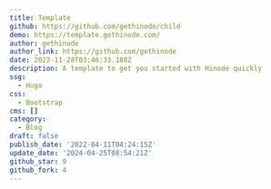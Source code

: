 ```yaml
---
title: Template
github: https://github.com/gethinode/child
demo: https://template.gethinode.com/
author: gethinode
author_link: https://github.com/gethinode
date: 2023-11-28T03:46:33.188Z
description: A template to get you started with Hinode quickly
ssg:
  - Hugo
css:
  - Bootstrap
cms: []
category:
  - Blog
draft: false
publish_date: '2022-04-11T04:24:15Z'
update_date: '2024-04-25T08:54:21Z'
github_star: 9
github_fork: 4
---
```

